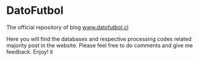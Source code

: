 # DatoFutbol
The official repository of blog www.datofutbol.cl

Here you will find the databases and respective processing codes related majority post in the website.
Please feel free to do comments and give me feedback. Enjoy! it

